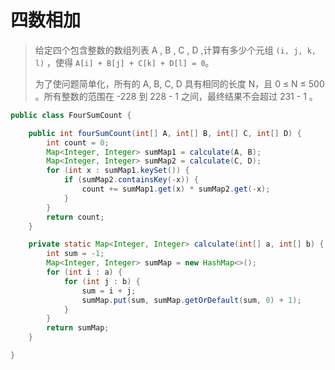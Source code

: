 # 四数相加

> 给定四个包含整数的数组列表 A , B , C , D ,计算有多少个元组 `(i, j, k, l)` ，使得 `A[i] + B[j] + C[k] + D[l] = 0`。
>
> 为了使问题简单化，所有的 A, B, C, D 具有相同的长度 N，且 0 ≤ N ≤ 500 。所有整数的范围在 -228 到 228 - 1 之间，最终结果不会超过 231 - 1 。

```java
public class FourSumCount {

    public int fourSumCount(int[] A, int[] B, int[] C, int[] D) {
        int count = 0;
        Map<Integer, Integer> sumMap1 = calculate(A, B);
        Map<Integer, Integer> sumMap2 = calculate(C, D);
        for (int x : sumMap1.keySet()) {
            if (sumMap2.containsKey(-x)) {
                count += sumMap1.get(x) * sumMap2.get(-x);
            }
        }
        return count;
    }

    private static Map<Integer, Integer> calculate(int[] a, int[] b) {
        int sum = -1;
        Map<Integer, Integer> sumMap = new HashMap<>();
        for (int i : a) {
            for (int j : b) {
                sum = i + j;
                sumMap.put(sum, sumMap.getOrDefault(sum, 0) + 1);
            }
        }
        return sumMap;
    }

}
```
